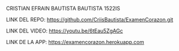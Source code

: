 CRISTIAN EFRAIN BAUTISTA BAUTISTA
1522IS

LINK DEL REPO: https://github.com/CriisBautista/ExamenCorazon.git

LINK DEL VIDEO: https://youtu.be/6tEau5ZgAGc

LINK DE LA APP: https://examencorazon.herokuapp.com
